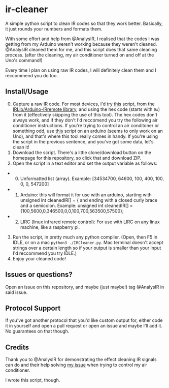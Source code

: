 # ir-cleaner
A simple python script to clean IR codes so that they work better. Basically, it just rounds your numbers and formats them.

With some effort and help from @AnalysIR, I realised that the codes I was getting from my Arduino weren't working because they weren't cleaned. @AnalysIR cleaned them for me, and this script does that same cleaning process. (after the cleaning, my air conditioner turned on and off at the Uno's command!)

Every time I plan on using raw IR codes, I will definitely clean them and I reccommend you do too.

## Install/Usage
0. Capture a raw IR code. For most devices, I'd try [this](https://github.com/z3t0/Arduino-IRremote/blob/master/examples/IRrecvDumpV2/IRrecvDumpV2.ino) script, from the [IRLib/Arduino-IRremote library](https://github.com/z3t0/Arduino-IRremote), and using the hex code (starts with `0x`) from it (effectively skipping the use of this tool). The hex codes don't always work, and if they don't I'd reccomend you try the following air conditioner instructions. If you're trying to control an air conditoner or something odd, use [this](https://www.analysir.com/blog/wp-content/uploads/2014/03/Arduino_Record_Long_AirConditioner_Infrared_Signals_10.txt) script on an arduino (seems to only work on an Uno), and that's where this tool really comes in handy. If you're using the script in the previous sentence, and you've got some data, let's clean it!
1. Download the script. There's a little clone/download button on the homepage for this repository, so click that and download ZIP.
2. Open the script in a text editor and set the output variable as follows:
  - 0) Unformatted list (array). Example: [34534700, 64600, 100, 400, 100, 0, 0, 547200]
  - 1) Arduino: this will format it for use with an arduino, starting with unsigned int cleanedIR[] = { and ending with a closed curly brace and a semicolon. Example: unsigned int cleanedIR[] = {100,5600,0,346500,0,0,100,700,563500,57500};
  - 2) LIRC (linux infrared remote control): For use with LIRC on any linux machine, like a raspberry pi. 
3. Run the script, in pretty much any python compiler. (Open, then F5 in IDLE, or on a mac `python3 ./IRCleaner.py`. Mac terminal doesn't accept strings over a certain length so if your output is smaller than your input I'd reccommend you try IDLE.)
4. Enjoy your cleaned code!

## Issues or questions?
Open an issue on this repository, and maybe (just maybe!) tag @AnalysIR in said issue.

## Protocol Support
If you've got another protocol that you'd like custom output for, either code it in yourself and open a pull request or open an issue and maybe I'll add it. No guarantees on that though.


## Credits

Thank you to @AnalysIR for demonstrating the effect cleaning IR signals can do and their help solving [my issue](https://github.com/z3t0/Arduino-IRremote/issues/579) when trying to control my air conditioner.

I wrote this script, though.